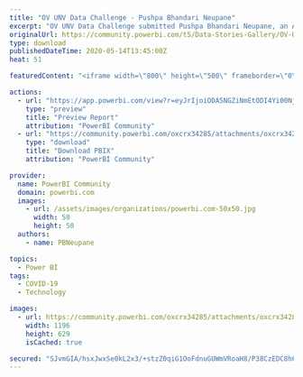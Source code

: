 ```yaml
---
title: "OV UNV Data Challenge - Pushpa Bhandari Neupane"
excerpt: "OV UNV Data Challenge submitted Pushpa Bhandari Neupane, an Accountant and Newbie to PowerBI ."
originalUrl: https://community.powerbi.com/t5/Data-Stories-Gallery/OV-UNV-Data-Challenge-Pushpa-Bhandari-Neupane/m-p/1090368
type: download
publishedDateTime: 2020-05-14T13:45:00Z
heat: 51

featuredContent: "<iframe width=\"800\" height=\"500\" frameborder=\"0\" src=\"https://app.powerbi.com/view?r=eyJrIjoiODA5NGZiNmEtODI4Yi00NjFiLWEyNDktZGEwODFlMjNlYTY5IiwidCI6ImE4YzUzNWUxLThiNGYtNGRkYi1iMzRjLTVhYWIwZGMzMzQ2MCJ9\"></iframe>"

actions:
  - url: "https://app.powerbi.com/view?r=eyJrIjoiODA5NGZiNmEtODI4Yi00NjFiLWEyNDktZGEwODFlMjNlYTY5IiwidCI6ImE4YzUzNWUxLThiNGYtNGRkYi1iMzRjLTVhYWIwZGMzMzQ2MCJ9"
    type: "preview"
    title: "Preview Report"
    attribution: "PowerBI Community"
  - url: "https://community.powerbi.com/oxcrx34285/attachments/oxcrx34285/DataStoriesGallery/3948/2/OV%20UNV%20Data%20Challenge%20-%20Pushpa%20Bhandari%20Neupane.pbix"
    type: "download"
    title: "Download PBIX"
    attribution: "PowerBI Community"

provider:
  name: PowerBI Community
  domain: powerbi.com
  images:
    - url: /assets/images/organizations/powerbi.com-50x50.jpg
      width: 50
      height: 50
  authors:
    - name: PBNeupane

topics:
  - Power BI
tags:
  - COVID-19
  - Technology

images:
  - url: https://community.powerbi.com/oxcrx34285/attachments/oxcrx34285/DataStoriesGallery/3948/1/OV%20UNV%20Data%20Challenge%20-%20Pushpa%20Bhandari%20Neupane.JPG
    width: 1196
    height: 629
    isCached: true

secured: "SJvmGIA/hsxJwxSe0kL2x3/+stzZ0qiG1OoFdnuGUWmVRoaH8/P38CzEDC8h6YDy2UrraMaK19UuHYTqhRRwzpAqUAO8AxF6LtYiTU4EsT8WcZY5q7/NxJ3n+8HgU/cynas18s4cZD7StDRTlW1Jc8dOyau3BCdubG5/t+3Fbn+YxSvlsqeegfSKAbb92cW1Vx5l0/OEtAjdm2d0J8VYKGRtoGsgQGZSC4LKNu+j/NqP8Z4HjqoDKEFPHGIV2VDX5UJRzPvGJu5p39LKPtjHUPnae7YCKg3zcnCoMog5IHcL6YzElR3ZEB1jG3Ek8C2x4NuLj1Wbpnw4a5C3hpIiYshNJt3T/jG6eDOJRMdJ+EAfgCBFlWzPGNw4rj7THiAmVCJC/j0Mb0AHHTZrtXGxDA==;xSY85fh/ljSlNfLvYs/2VQ=="
---
```


